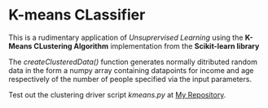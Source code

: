 # K-means CLassifier

This is a rudimentary application of _Unsuprervised Learning_ using the **K-Means CLustering Algorithm** implementation
from the **Scikit-learn library**

The _createClusteredData()_ function generates normally ditributed random data in the form a numpy array containing datapoints
for income and age respectively of the number of people specified via the input parameters.

Test out the clustering driver script _kmeans.py_ at [My Repository](www.github.com/MukundKal/K-meansCLassifier).
